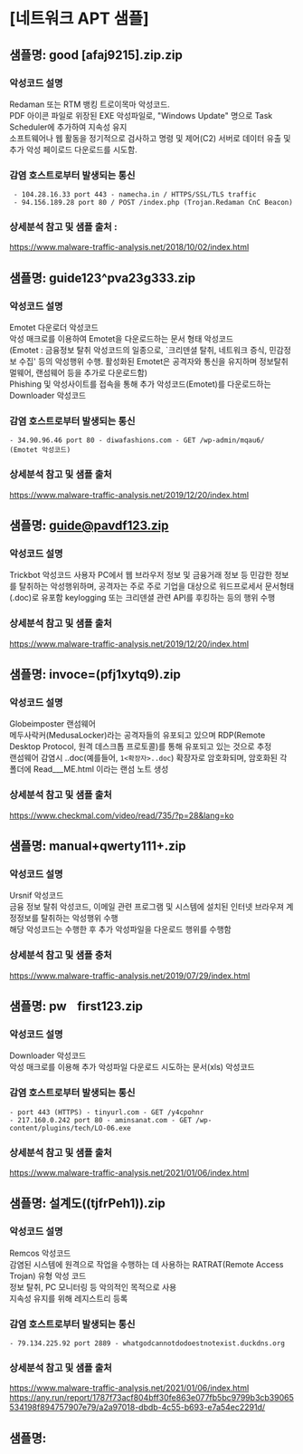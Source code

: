 # [네트워크 APT 샘플]

## 샘플명:  good [afaj9215].zip.zip  
### 악성코드 설명  
Redaman 또는 RTM 뱅킹 트로이목마 악성코드.  
PDF 아이콘 파일로 위장된 EXE 악성파일로, "Windows Update" 명으로 Task Scheduler에 추가하여 지속성 유지  
소프트웨어나 웹 활동을 정기적으로 검사하고 명령 및 제어(C2) 서버로 데이터 유출 및 추가 악성 페이로드 다운로드를 시도함.  
  
### 감염 호스트로부터 발생되는 통신
		 
     - 104.28.16.33 port 443 - namecha.in / HTTPS/SSL/TLS traffic
	 - 94.156.189.28 port 80 / POST /index.php (Trojan.Redaman CnC Beacon)

### 상세분석 참고 및 샘플 출처 : 
<https://www.malware-traffic-analysis.net/2018/10/02/index.html>
  
  
## 샘플명: guide123^pva23g333.zip  
### 악성코드 설명 
Emotet 다운로더 악성코드   
악성 매크로를 이용하여 Emotet을 다운로드하는 문서 형태 악성코드  
(Emotet : 금융정보 탈취 악성코드의 일종으로, `크리덴셜 탈취, 네트워크 증식, 민감정보 수집' 등의 악성행위 수행.
활성화된 Emotet은 공격자와 통신을 유지하며 정보탈취 멀웨어, 랜섬웨어 등을 추가로 다운로드함)  
Phishing 및 악성사이트를 접속을 통해 추가 악성코드(Emotet)를 다운로드하는 Downloader 악성코드

### 감염 호스트로부터 발생되는 통신
	
	- 34.90.96.46 port 80 - diwafashions.com - GET /wp-admin/mqau6/ (Emotet 악성코드)

### 상세분석 참고 및 샘플 출처
<https://www.malware-traffic-analysis.net/2019/12/20/index.html>
  
  
## 샘플명: guide@pavdf123.zip  
### 악성코드 설명
Trickbot 악성코드 
사용자 PC에서 웹 브라우저 정보 및 금융거래 정보 등 민감한 정보를 탈취하는 악성행위하며, 공격자는 주로 주로 기업을 대상으로 워드프로세서 문서형태(.doc)로 유포함
keylogging 또는 크리덴셜 관련 API를 후킹하는 등의 행위 수행

### 상세분석 참고 및 샘플 출처
<https://www.malware-traffic-analysis.net/2019/12/20/index.html>
  
  
## 샘플명: invoce=(pfj1xytq9).zip  
### 악성코드 설명  
Globeimposter 랜섬웨어  
메두사락커(MedusaLocker)라는 공격자들의 유포되고 있으며 RDP(Remote Desktop Protocol, 원격 데스크톱 프로토콜)를 통해 유포되고 있는 것으로 추정  
랜섬웨어 감염시 ..doc(예를들어, `1<확장자>..doc`) 확장자로 암호화되며, 암호화된 각 폴더에 Read___ME.html 이라는 랜섬 노트 생성  
  
### 상세분석 참고 및 샘플 출처
<https://www.checkmal.com/video/read/735/?p=28&lang=ko>
  
  
## 샘플명: manual+qwerty111+.zip  
### 악성코드 설명
Ursnif 악성코드  
금융 정보 탈취 악성코드, 이메일 관련 프로그램 및 시스템에 설치된 인터넷 브라우져 계정정보를 탈취하는 악성행위 수행  
해당 악성코드는 수행한 후 추가 악성파일을 다운로드 행위를 수행함
  
### 상세분석 참고 및 샘플 충처
<https://www.malware-traffic-analysis.net/2019/07/29/index.html>
  
  
## 샘플명: pwㅤfirst123.zip  
### 악성코드 설명  
Downloader 악성코드  
악성 매크로를 이용해 추가 악성파일 다운로드 시도하는 문서(xls) 악성코드

### 감염 호스트로부터 발생되는 통신
	
	- port 443 (HTTPS) - tinyurl.com - GET /y4cpohnr
	- 217.160.0.242 port 80 - aminsanat.com - GET /wp-content/plugins/tech/LO-06.exe
	

### 상세분석 참고 및 샘플 출처
<https://www.malware-traffic-analysis.net/2021/01/06/index.html>
  
  
## 샘플명: 설계도((tjfrPeh1)).zip  
### 악성코드 설명
Remcos 악성코드  
감염된 시스템에 원격으로 작업을 수행하는 데 사용하는 RATRAT(Remote Access Trojan) 유형 악성 코드  
정보 탈취, PC 모니터링 등 악의적인 목적으로 사용  
지속성 유지를 위해 레지스트리 등록

### 감염 호스트로부터 발생되는 통신
	
	- 79.134.225.92 port 2889 - whatgodcannotdodoestnotexist.duckdns.org
	
### 상세분석 참고 및 샘플 출처
<https://www.malware-traffic-analysis.net/2021/01/06/index.html>
<https://any.run/report/1787f73acf804bff30fe863e077fb5bc9799b3cb39065534198f894757907e79/a2a97018-dbdb-4c55-b693-e7a54ec2291d/>
  
  
## 샘플명: 